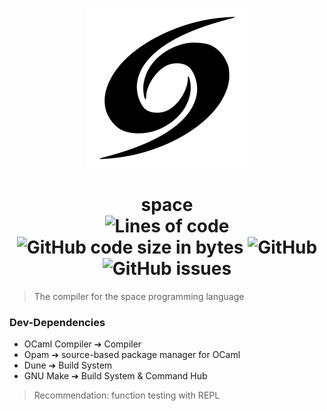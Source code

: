 <p align="center">     <img src="res/logo-512x512.png" width="256"/>    </p>

<h1 align="center">space</br>
    <img alt="Lines of code" src="https://img.shields.io/tokei/lines/github/space-lang/space?label=lines&style=flat&labelColor=ffffff&color=000000">
    <img alt="GitHub code size in bytes" src="https://img.shields.io/github/languages/code-size/space-lang/space?label=size&style=flat&labelColor=ffffff&color=000000">
    <img alt="GitHub" src="https://img.shields.io/github/license/space-lang/space?style=flat&labelColor=ffffff&color=000000">
    <img alt="GitHub issues" src="https://img.shields.io/github/issues/space-lang/space?style=flat&labelColor=ffffff&color=000000">
</h1>

> The compiler for the space programming language

### Dev-Dependencies
- OCaml Compiler ➔ Compiler
- Opam ➔ source-based package manager for OCaml
- Dune ➔ Build System
- GNU Make ➔ Build System & Command Hub

> Recommendation: function testing with REPL 